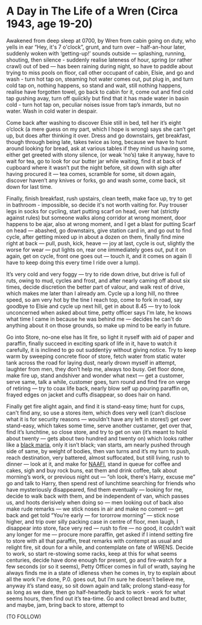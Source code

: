 # A Day in The Life of a Wren (Circa 1943, age 19-20)

Awakened from deep sleep at 0700, by Wren from cabin going on duty, who yells in ear “Hey, it's 7 o'clock”, grunt, and turn over – half-an-hour later, suddenly woken with ‘getting-up!’ sounds outside — splashing, running, shouting, then silence - suddenly realise lateness of hour, spring (or rather crawl) out of bed — has been raining during night, so have to paddle about trying to miss pools on floor, call other occupant of cabin, Elsie, and go and wash - turn hot tap on, steaming hot water comes out, put plug in, and turn cold tap on, nothing happens, so stand and wait, still nothing happens, realise have forgotten towel, go back to cabin for it, come out and find cold tap gushing avay, turn off quiíckly but find that it has made water in basin cold - turn hot tap on, peculiar noises issue from tap’s inmards, but no water. Wash in cold water in despair.

Come back after washing to discover Elsie still in bed, tell her it’s eight o’clock (a mere guess on my part, which I hope is wrong) says she can’t get up, but does after thinking it over. Dress and go downstairs, get breakfast, though through being late, takes twice as long, because we have to hunt around looking for bread, ask at various tables if they mind us having some, either get greeted with stony silence, (or weak ‘no’s) take it anyway, have to wait for tea, go to look for our butter jar while waiting, find it at back of cupboard where it wasn’t put the night before, sit down with sigh after having procured it — tea comes, scramble for some, sit down again, discover haven’t any knives or forks, go and wash some, come back, sit down for last time.

Finally, finish breakfast, rush upstairs, clean teeth, make face up, try to get in bathroom - impossible, so decide it's not worth vaiting for. Puy trouser legs in socks for cycling, start putting scarf on head, over hat (strictly against rules) but someone walks along corridor at wrong moment, door happens to be ajar, also at wrong moment, and I get a blast for putting Scarf on head — abashed, go đownstairs, give station card in, and go out to find cycle, after getting mixed up in about a dozen on them, finally find mine right at back — pull, push, kick, heave — joy at last, cycle is out, slightly the worse for wear — put lights on, rear one iimmediately goes out, put it on again, get on cycle, front one goes out — touch it, and it comes on again (I have to keep doing this every time I ride over a lump).

It’s very cold and very foggy — try to ride down drive, but drive is full of ruts, owing to mud, cycles and frost, and after nearly caming off about six times, decide discretion the better part of valour, and walk rest of drive, which makes me later than I already am. Cycle up a long hill, no three speed, so am very hot by the tine I reach top, come to fork in road, say goodbye to Elsie and cycle up next hill, get in about 8.45 — try to look unconcerned when asked about time, petty officer says I'm late, he knows what time I came in because he was behind me — decides he can't do anything about it on those grounds, so make up mind to be early in future.

Go into Store, no-one else has lit fire, so light it nyself with aid of paper and paraffin, finally succeed in exciting spark of life in it, have to watch it carefully, it is inclined to go out suddentỳy without giving notice. Try to keep warm by sweeping concrete floor of store, fetch water from static water tank across the road for laying dust, nearly drown myself in attempt, laughter from men, they đon’t help me, always too busy. Get floor done, make fire up, stand andshiver and wonder what next — get a customer, serve same, talk a while, customer goes, turn round and find fire on verge of retiring — try to coax life back, nearly blow self up pouring paraffin on, frayed edges on jacket and cuffs đisappear, so does hair on hand.

Finally get fire alight again, and find it is stand-easy time; hunt for cups, can't find any, so use a stores item, which đoes very well (can’t disclose what it is for security reasons — wouldn't have any left in stores!) get over stand-easy, which takes some time, serve another custamer, get over that, find it’s lunchtine, so close store, and try to get on van (it’s meant to hold about twenty — gets about two hundred and twenty on) which looks rather like a [black maria](https://www.pinterest.co.uk/pin/bedford-blackmaria--172051648247904484/), only it isn’t black; van starts, am nearly pushed through side of same, by weight of bodies, then van turns and it’s my turn to push, reach destination, very battered, almost suffocated, but still living, rush to dinner — look at it, and make for [NAAFI](https://naafi.co.uk/history/ "Armed Forces Canteen"), stand in queue for coffee and cakes, sigh and buy rock buns, eat them and drink coffee, talk about morning’s work, or previous night out — “oh look, there's Harry, excuse me” go and talk to Harry, then spend rest of lunchtime searching for friends who have mysteriously đisappeared, find them eventually — looking for me, decide to walk back with them, and be independent of van, which passes us, and hoots derisively when doing so — men looking out of back also make rude remarks — we stick noses in air and make no coment — get back and get told “You’re early — for tororrow morning” — stick nose higher, and trip over silly packing case in centre of floor, men laugh, I disappear into store, face very red — rush to fire — no good, it couldn’t wait any longer for me — procure more paraffin, get asked if I intend setting fire to store with all that paraffin, treat remarks with contempt as usual and relight fire, sit doun for a while, and contemplate on fate of WRENS. Decide to work, so start re-stowing some racks, keep at this for what seems centuries, decide have done enough for present, go and fire-watch for a few seconds (or so it seems), Petty Officer comes in full of wrath, saying he always finds me in a state of idleness vhen he comes in, try to explain about all the work I’ve done, P.0. goes out, but I’m sure he doesn’t believe me, anyway it’s stand easy, so sit down again and talk; prolong stand-easy for as long as we dare, then go half-heartedly back to work - work for what seems hours, then find out it’s tea-time. Go and collect bread and butter, and maybe, jam, bring back to store, attempt to

(TO FOLLOW)